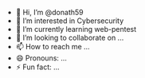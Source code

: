 - 👋 Hi, I’m @donath59
- 👀 I’m interested in Cybersecurity
- 🌱 I’m currently learning web-pentest 
- 💞️ I’m looking to collaborate on ...
- 📫 How to reach me ...
- 😄 Pronouns: ...
- ⚡ Fun fact: ...

<!---
donath59/donath59 is a ✨ special ✨ repository because its `README.md` (this file) appears on your GitHub profile.
You can click the Preview link to take a look at your changes.
--->
